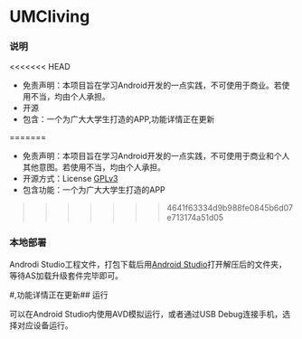# UMCliving

### 说明

<<<<<<< HEAD
* 免责声明：本项目旨在学习Android开发的一点实践，不可使用于商业。若使用不当，均由个人承担。
* 开源
* 包含：一个为广大大学生打造的APP,功能详情正在更新

=======
* 免责声明：本项目旨在学习Android开发的一点实践，不可使用于商业和个人其他意图。若使用不当，均由个人承担。
* 开源方式：License [GPLv3](License.md)
* 包含功能：一个为广大大学生打造的APP
>>>>>>> 4641f63334d9b988fe0845b6d07e713174a51d05
### 本地部署  

Androdi Studio工程文件，打包下载后用[Android Studio](https://developer.android.com/studio/index.html)打开解压后的文件夹，等待AS加载升级套件完毕即可。

#,功能详情正在更新## 运行  

可以在Android Studio内使用AVD模拟运行，或者通过USB Debug连接手机，选择对应设备运行。
